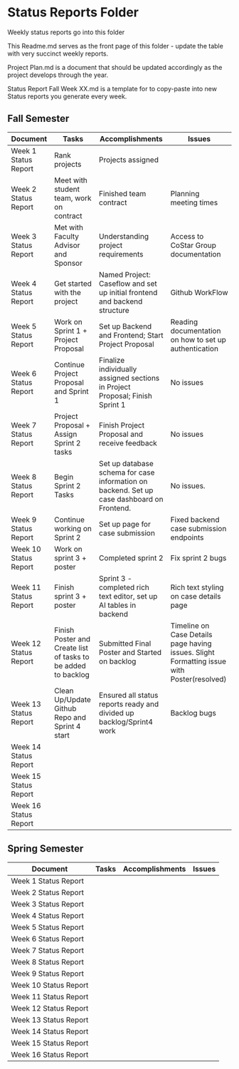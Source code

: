 # Status Reports Folder
Weekly status reports go into this folder

This Readme.md serves as the front page of this folder - update the table with very succinct weekly reports.

Project Plan.md is a document that should be updated accordingly as the project develops through the year.

Status Report Fall Week XX.md is a template for to copy-paste into new Status reports you generate every week.

## Fall Semester

| Document | Tasks | Accomplishments | Issues |
|---|---|---|---|
| Week 1 Status Report | Rank projects | Projects assigned |  |
| Week 2 Status Report | Meet with student team, work on contract | Finished team contract |Planning meeting times|
| Week 3 Status Report | Met with Faculty Advisor and Sponsor | Understanding project requirements | Access to CoStar Group documentation|
| Week 4 Status Report | Get started with the project| Named Project: Caseflow and set up initial frontend and backend structure|Github WorkFlow |
| Week 5 Status Report | Work on Sprint 1 + Project Proposal | Set up Backend and Frontend; Start Project Proposal | Reading documentation on how to set up authentication|
| Week 6 Status Report | Continue Project Proposal and Sprint 1 | Finalize individually assigned sections in Project Proposal; Finish Sprint 1 | No issues |
| Week 7 Status Report | Project Proposal + Assign Sprint 2 tasks | Finish Project Proposal and receive feedback | No issues |
| Week 8 Status Report | Begin Sprint 2 Tasks| Set up database schema for case information on backend. Set up case dashboard on Frontend.| No issues.|
| Week 9 Status Report | Continue working on Sprint 2| Set up page for case submission| Fixed backend case submission endpoints|
| Week 10 Status Report | Work on sprint 3 + poster | Completed sprint 2 | Fix sprint 2 bugs |
| Week 11 Status Report | Finish sprint 3 + poster| Sprint 3 - completed rich text editor, set up AI tables in backend | Rich text styling on case details page|
| Week 12 Status Report |Finish Poster and Create list of tasks to be added to backlog | Submitted Final Poster and Started on backlog  |Timeline on Case Details page having issues. Slight Formatting issue with Poster(resolved)|
| Week 13 Status Report |Clean Up/Update Github Repo and Sprint 4 start| Ensured all status reports ready and divided up backlog/Sprint4 work| Backlog bugs|
| Week 14 Status Report | | | |
| Week 15 Status Report | | | |
| Week 16 Status Report | | | |

## Spring Semester

| Document | Tasks | Accomplishments| Issues |
|---|---|---|---|
| Week 1 Status Report | | | |
| Week 2 Status Report | | | |
| Week 3 Status Report | | | |
| Week 4 Status Report | | | |
| Week 5 Status Report | | | |
| Week 6 Status Report | | | |
| Week 7 Status Report | | | |
| Week 8 Status Report | | | |
| Week 9 Status Report | | | |
| Week 10 Status Report | | | |
| Week 11 Status Report | | | |
| Week 12 Status Report | | | |
| Week 13 Status Report | | | |
| Week 14 Status Report | | | |
| Week 15 Status Report | | | |
| Week 16 Status Report | | | |
